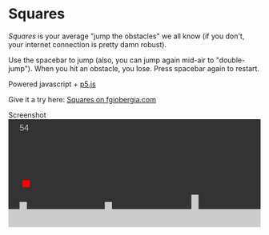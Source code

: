 # Squares

*Squares* is your average "jump the obstacles" we all know (if you don't, your internet connection is pretty damn robust).

Use the spacebar to jump (also, you can jump again mid-air to "double-jump"). When you hit an obstacle, you lose. Press spacebar again to restart. 

Powered javascript + [p5.js](http://p5js.org/)

Give it a try here: [Squares on fgiobergia.com](https://fgiobergia.com/squares/)

Screenshot
![screenshot](https://github.com/fgiobergia/squares/blob/master/screen.png?raw=true)

